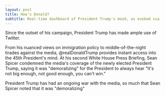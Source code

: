 ```yaml
---
layout: post
title: How's Donald?
subtitle: Real-time dashboard of President Trump's mood, as evoked via his Twitter posts
---
```


Since the outset of his campaign, President Trump has made ample use of Twitter.

From his nuanced views on immigration policy to middle-of-the-night tirades against the media, @realDonaldTrump provides instant access into the 45th President's mind. At his second White House Press Briefing, Sean Spicer condemned the media's coverage of the newly elected President Trump, saying it was "demoralizing" for the President to always hear "It's not big enough, not good enough, you can't win." 

President Trump has had an ongoing war with the media, so much that Sean Spicer noted that it was "demoralizing"